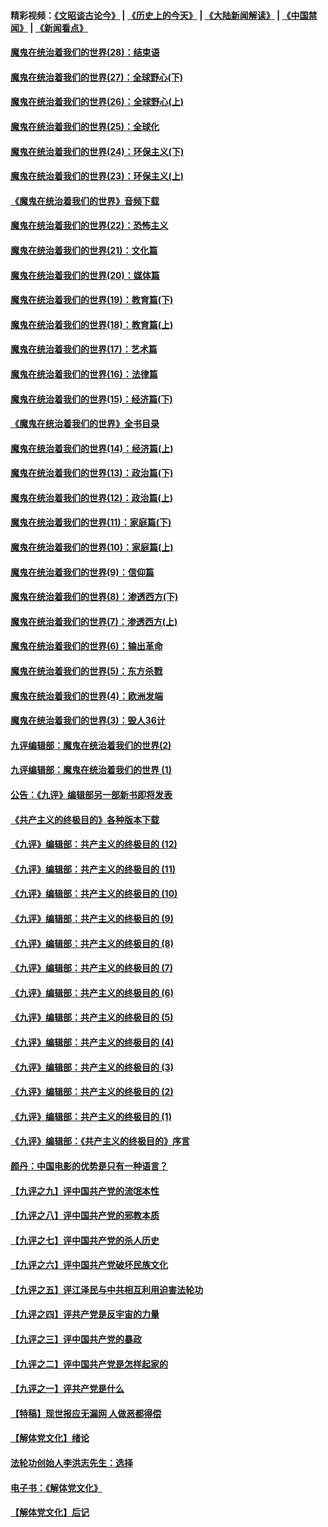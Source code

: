 #### 精彩视频：[《文昭谈古论今》](http://45.76.195.252/wenzhao) | [《历史上的今天》](http://45.76.195.252/today-in-history) | [《大陆新闻解读》](http://45.76.195.252/ntdtv-comedy) | [《中国禁闻》](http://45.76.195.252/ntdtv-news) | [《新闻看点》](http://45.76.195.252/news-insight) 

 #### [魔鬼在统治着我们的世界(28)：结束语](../pages/nsc422/n10936246.md?t=02131347) 

#### [魔鬼在统治着我们的世界(27)：全球野心(下)](../pages/nsc422/n10928319.md?t=02131347) 

#### [魔鬼在统治着我们的世界(26)：全球野心(上)](../pages/nsc422/n10900318.md?t=02131347) 

#### [魔鬼在统治着我们的世界(25)：全球化](../pages/nsc422/n10788205.md?t=02131347) 

#### [魔鬼在统治着我们的世界(24)：环保主义(下)](../pages/nsc422/n10695307.md?t=02131347) 

#### [魔鬼在统治着我们的世界(23)：环保主义(上)](../pages/nsc422/n10688613.md?t=02131347) 

#### [《魔鬼在统治着我们的世界》音频下载](../pages/nsc422/n10635553.md?t=02131347) 

#### [魔鬼在统治着我们的世界(22)：恐怖主义](../pages/nsc422/n10614727.md?t=02131347) 

#### [魔鬼在统治着我们的世界(21)：文化篇](../pages/nsc422/n10597706.md?t=02131347) 

#### [魔鬼在统治着我们的世界(20)：媒体篇](../pages/nsc422/n10586579.md?t=02131347) 

#### [魔鬼在统治着我们的世界(19)：教育篇(下)](../pages/nsc422/n10564808.md?t=02131347) 

#### [魔鬼在统治着我们的世界(18)：教育篇(上)](../pages/nsc422/n10526970.md?t=02131347) 

#### [魔鬼在统治着我们的世界(17)：艺术篇](../pages/nsc422/n10499093.md?t=02131347) 

#### [魔鬼在统治着我们的世界(16)：法律篇](../pages/nsc422/n10485969.md?t=02131347) 

#### [魔鬼在统治着我们的世界(15)：经济篇(下)](../pages/nsc422/n10469975.md?t=02131347) 

#### [《魔鬼在统治着我们的世界》全书目录](../pages/nsc422/n10464261.md?t=02131347) 

#### [魔鬼在统治着我们的世界(14)：经济篇(上)](../pages/nsc422/n10457370.md?t=02131347) 

#### [魔鬼在统治着我们的世界(13)：政治篇(下)](../pages/nsc422/n10448270.md?t=02131347) 

#### [魔鬼在统治着我们的世界(12)：政治篇(上)](../pages/nsc422/n10444576.md?t=02131347) 

#### [魔鬼在统治着我们的世界(11)：家庭篇(下)](../pages/nsc422/n10440961.md?t=02131347) 

#### [魔鬼在统治着我们的世界(10)：家庭篇(上)](../pages/nsc422/n10435448.md?t=02131347) 

#### [魔鬼在统治着我们的世界(9)：信仰篇](../pages/nsc422/n10432159.md?t=02131347) 

#### [魔鬼在统治着我们的世界(8)：渗透西方(下)](../pages/nsc422/n10429603.md?t=02131347) 

#### [魔鬼在统治着我们的世界(7)：渗透西方(上)](../pages/nsc422/n10426013.md?t=02131347) 

#### [魔鬼在统治着我们的世界(6)：输出革命](../pages/nsc422/n10421536.md?t=02131347) 

#### [魔鬼在统治着我们的世界(5)：东方杀戮](../pages/nsc422/n10417707.md?t=02131347) 

#### [魔鬼在统治着我们的世界(4)：欧洲发端](../pages/nsc422/n10414890.md?t=02131347) 

#### [魔鬼在统治着我们的世界(3)：毁人36计](../pages/nsc422/n10411583.md?t=02131347) 

#### [九评编辑部：魔鬼在统治着我们的世界(2)](../pages/nsc422/n10410036.md?t=02131347) 

#### [九评编辑部：魔鬼在统治着我们的世界 (1)](../pages/nsc422/n10406825.md?t=02131347) 

#### [公告：《九评》编辑部另一部新书即将发表](../pages/nsc422/n10405104.md?t=02131347) 

#### [《共产主义的终极目的》各种版本下载](../pages/nsc422/n10022138.md?t=02131347) 

#### [《九评》编辑部：共产主义的终极目的 (12)](../pages/nsc422/n9933272.md?t=02131347) 

#### [《九评》编辑部：共产主义的终极目的 (11)](../pages/nsc422/n9924973.md?t=02131347) 

#### [《九评》编辑部：共产主义的终极目的 (10)](../pages/nsc422/n9920883.md?t=02131347) 

#### [《九评》编辑部：共产主义的终极目的 (9)](../pages/nsc422/n9916363.md?t=02131347) 

#### [《九评》编辑部：共产主义的终极目的 (8)](../pages/nsc422/n9912488.md?t=02131347) 

#### [《九评》编辑部：共产主义的终极目的 (7)](../pages/nsc422/n9901176.md?t=02131347) 

#### [《九评》编辑部：共产主义的终极目的 (6)](../pages/nsc422/n9899359.md?t=02131347) 

#### [《九评》编辑部：共产主义的终极目的 (5)](../pages/nsc422/n9893174.md?t=02131347) 

#### [《九评》编辑部：共产主义的终极目的 (4)](../pages/nsc422/n9891246.md?t=02131347) 

#### [《九评》编辑部：共产主义的终极目的 (3)](../pages/nsc422/n9879879.md?t=02131347) 

#### [《九评》编辑部：共产主义的终极目的 (2)](../pages/nsc422/n9876205.md?t=02131347) 

#### [《九评》编辑部：共产主义的终极目的 (1)](../pages/nsc422/n9865857.md?t=02131347) 

#### [《九评》编辑部：《共产主义的终极目的》序言](../pages/nsc422/n9862666.md?t=02131347) 

#### [颜丹：中国电影的优势是只有一种语言？](../pages/nsc422/n9583062.md?t=02131347) 

#### [【九评之九】评中国共产党的流氓本性](../pages/nsc422/n737542.md?t=02131347) 

#### [【九评之八】评中国共产党的邪教本质](../pages/nsc422/n735942.md?t=02131347) 

#### [【九评之七】评中国共产党的杀人历史](../pages/nsc422/n733806.md?t=02131347) 

#### [【九评之六】评中国共产党破坏民族文化](../pages/nsc422/n731667.md?t=02131347) 

#### [【九评之五】评江泽民与中共相互利用迫害法轮功](../pages/nsc422/n730058.md?t=02131347) 

#### [【九评之四】评共产党是反宇宙的力量](../pages/nsc422/n727814.md?t=02131347) 

#### [【九评之三】评中国共产党的暴政](../pages/nsc422/n725597.md?t=02131347) 

#### [【九评之二】评中国共产党是怎样起家的](../pages/nsc422/n723946.md?t=02131347) 

#### [【九评之一】评共产党是什么](../pages/nsc422/n722529.md?t=02131347) 

#### [【特稿】现世报应无漏网 人做恶都得偿](../pages/nsc422/n4215167.md?t=02131347) 

#### [【解体党文化】绪论](../pages/nsc422/n1449356.md?t=02131347) 

#### [法轮功创始人李洪志先生：选择](../pages/nsc422/n3580738.md?t=02131347) 

#### [电子书：《解体党文化》](../pages/nsc422/n1573484.md?t=02131347) 

#### [【解体党文化】后记](../pages/nsc422/n1531999.md?t=02131347) 

